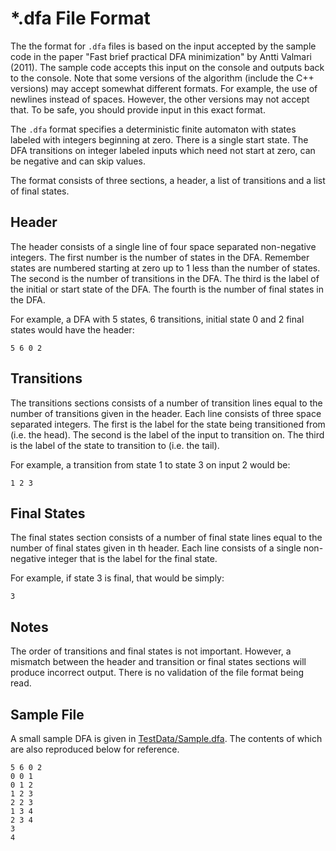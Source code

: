 # *.dfa File Format

The the format for `.dfa` files is based on the input accepted by the sample code in the paper "Fast brief practical DFA minimization" by Antti Valmari (2011).  The sample code accepts this input on the console and outputs back to the console.  Note that some versions of the algorithm (include the C++ versions) may accept somewhat different formats.  For example, the use of newlines instead of spaces.  However, the other versions may not accept that.  To be safe, you should provide input in this exact format.

The `.dfa` format specifies a deterministic finite automaton with states labeled with integers beginning at zero. There is a single start state. The DFA transitions on integer labeled inputs which need not start at zero, can be negative and can skip values.

The format consists of three sections, a header, a list of transitions and a list of final states.

## Header

The header consists of a single line of four space separated non-negative integers.  The first number is the number of states in the DFA. Remember states are numbered starting at zero up to 1 less than the number of states. The second is the number of transitions in the DFA.  The third is the label of the initial or start state of the DFA.  The fourth is the number of final states in the DFA.

For example, a DFA with 5 states, 6 transitions, initial state 0 and 2 final states would have the header:

```
5 6 0 2
```

## Transitions

The transitions sections consists of a number of transition lines equal to the number of transitions given in the header.  Each line consists of three space separated integers.  The first is the label for the state being transitioned from (i.e. the head).  The second is the label of the input to transition on.  The third is the label of the state to transition to (i.e. the tail).

For example, a transition from state 1 to state 3 on input 2 would be:

```
1 2 3
```

## Final States

The final states section consists of a number of final state lines equal to the number of final states given in th header. Each line consists of a single non-negative integer that is the label for the final state.

For example, if state 3 is final, that would be simply:

```
3
```

## Notes

The order of transitions and final states is not important.  However, a mismatch between the header and transition or final states sections will produce incorrect output.  There is no validation of the file format being read.

## Sample File

A small sample DFA is given in [TestData/Sample.dfa](TestData/Sample.dfa).  The contents of which are also reproduced below for reference.

```
5 6 0 2
0 0 1
0 1 2
1 2 3
2 2 3
1 3 4
2 3 4
3
4
```
